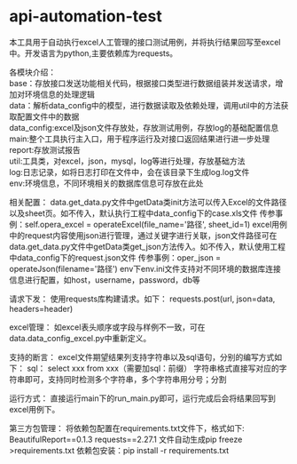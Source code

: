 # api-automation-test
本工具用于自动执行excel人工管理的接口测试用例，并将执行结果回写至excel中。开发语言为python,主要依赖库为requests。

各模块介绍：
<br>base：存放接口发送功能相关代码，根据接口类型进行数据组装并发送请求，增加对环境信息的处理逻辑
<br>data：解析data_config中的模型，进行数据读取及依赖处理，调用util中的方法获取配置文件中的数据
<br>data_config:excel及json文件存放处，存放测试用例，存放log的基础配置信息
<br>main:整个工具执行主入口，用于程序运行及对接口返回结果进行进一步处理
<br>report:存放测试报告
<br>util:工具类，对excel，json，mysql，log等进行处理，存放基础方法
<br>log:日志记录，如将日志打印在文件中，会在该目录下生成log.log文件
<br>env:环境信息，不同环境相关的数据库信息可存放在此处


相关配置：
data.get_data.py文件中getData类init方法可以传入Excel的文件路径以及sheet页。如不传入，默认执行工程中data_config下的case.xls文件
			 传参事例：self.opera_excel = operateExcel(file_name='路径', sheet_id=1)
excel用例中的request内容使用json进行管理，通过关键字进行关联，json文件路径可在data.get_data.py文件中getData类get_json方法传入。如不传入，默认使用工程中data_config下的request.json文件
			 传参事例：oper_json = operateJson(filename='路径')
env下env.ini文件支持对不同环境的数据库连接信息进行配置，如host，username，password，db等
	 
		
请求下发：
使用requests库构建请求。如下：
requests.post(url, json=data, headers=header)

excel管理：
如excel表头顺序或字段与样例不一致，可在data.data_config_excel.py中重新定义。

支持的断言：
excel文件期望结果列支持字符串以及sql语句，分别的编写方式如下：
sql： select xxx from xxx（需要加sql：前缀）
字符串格式直接写对应的字符串即可，支持同时检测多个字符串，多个字符串用分号；分割

运行方式：
直接运行main下的run_main.py即可，运行完成后会将结果回写到excel用例下。

第三方包管理：
将依赖包配置在requirements.txt文件下，格式如下:
BeautifulReport==0.1.3
requests==2.27.1
文件自动生成pip freeze >requirements.txt
依赖包安装：pip install -r requirements.txt
